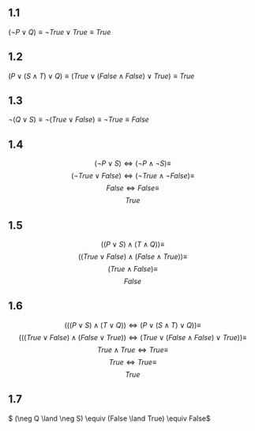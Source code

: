 ## 1.1
$(\neg P \vee Q) \equiv \neg True \vee True \equiv True$ 

## 1.2
$(P \vee (S \land T) \vee Q) \equiv (True \vee (False \land False) \vee True) \equiv True$

## 1.3
$\neg (Q \vee S) \equiv \neg (True \vee False) \equiv \neg True \equiv False$

## 1.4
$$(\neg P \vee S) \Leftrightarrow (\neg P \land \neg S) \equiv$$
$$(\neg True \vee False) \Leftrightarrow (\neg True \land \neg False) \equiv$$
$$False \Leftrightarrow False \equiv$$
$$True$$

## 1.5
$$((P \vee S) \land (T \land Q)) \equiv$$
$$((True \vee False) \land (False \land True)) \equiv$$ 
$$(True \land False) \equiv$$ 
$$False$$

## 1.6
$$(((P \vee S) \land (T \vee Q)) \Leftrightarrow (P \vee (S \land T) \vee Q))\equiv$$
$$(((True \vee False) \land (False \vee True)) \Leftrightarrow (True \vee (False \land False) \vee True))\equiv$$
$$True \land True \Leftrightarrow True \equiv$$
$$True \Leftrightarrow True\equiv$$
$$True$$

## 1.7
$ (\neg Q \land \neg S) \equiv (False \land True) \equiv False$


